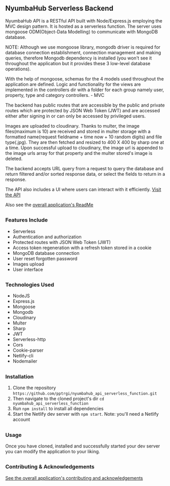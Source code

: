 ## NyumbaHub Serverless Backend

NyumbaHub API is a RESTful API built with Node/Express.js employing the MVC design pattern. It is hosted as a serverless function. The server uses mongoose ODM(Object-Data Modelling) to communicate with MongoDB database.

NOTE: Although we use mongoose library, mongodb driver is required for database connection establishment, connection management and making queries, therefore Mongodb dependency is installed (you won't see it throughout the application but it provides these 3 low-level database operations).

With the help of mongoose, schemas for the 4 models used throughout the application are defined. Logic and functionality for the views are implemented in the controllers dir with a folder for each group namely user, property, type and category controllers. - MVC

The backend has public routes that are accessible by the public and private routes which are protected by JSON Web Token (JWT) and are accessed either after signing in or can only be accessed by privileged users.

Images are uploaded to cloudinary. Thanks to multer, the image files(maximum is 10) are received and stored in multer storage with a formatted name(request fieldname + time now + 10 random digits) and file type(.jpg). They are then fetched and resized to 400 X 400 by sharp one at a time. Upon successful upload to cloudinary, the image url is appended to the image urls array for that property and the multer stored's image is deleted.

The backend accepts URL query from a request to query the database and return filtered and/or sorted response data, or select the fields to return in a response.

The API also includes a UI where users can interact with it efficiently. [Visit the API](https://nyumbahub.netlify.app)

Also see the [overall application's ReadMe](https://github.com/pptrgi/nyumbahub-frontend)

##

### Features Include

- Serverless
- Authentication and authorization
- Protected routes with JSON Web Token (JWT)
- Access token regeneration with a refresh token stored in a cookie
- MongoDB database connection
- User reset forgotten password
- Images upload
- User interface

##

### Technologies Used

- NodeJS
- Express.js
- Mongoose
- Mongodb
- Cloudinary
- Multer
- Sharp
- JWT
- Serverless-http
- Cors
- Cookie-parser
- Netlify-cli
- Nodemailer

##

### Installation

1. Clone the repository `https://github.com/pptrgi/nyumbahub_api_serverless_function.git`
2. Then navigate to the cloned project's dir `cd nyumbahub_api_serverless_function`
3. Run `npm install` to install all dependencies
4. Start the Netlify dev server with `npm start`. Note: you'll need a Netlify account

##

### Usage

Once you have cloned, installed and successfully started your dev server you can modify the
application to your liking.

##

### Contributing & Acknowledgements

[See the overall application's contributing and acknowledgements](https://github.com/pptrgi/nyumbahub_api_serverless_function)
